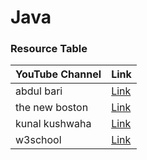 # Java

### Resource Table

| YouTube Channel | Link |
| ----------- | ------ |
| abdul bari | [Link](https://www.youtube.com/watch?v=-JYLuv7mmxM&list=PLDN4rrl48XKoOSTnq72gar56u7XspkCfe&ab_channel=AbdulBari) |
| the new boston | [Link](https://www.youtube.com/watch?v=Hl-zzrqQoSE&list=PLFE2CE09D83EE3E28&ab_channel=thenewboston) |
| kunal kushwaha | [Link](https://www.youtube.com/watch?v=rZ41y93P2Qo&list=PL9gnSGHSqcnr_DxHsP7AW9ftq0AtAyYqJ&ab_channel=KunalKushwaha) |
| w3school | [Link](https://www.w3schools.com/java/java_variables.asp) |